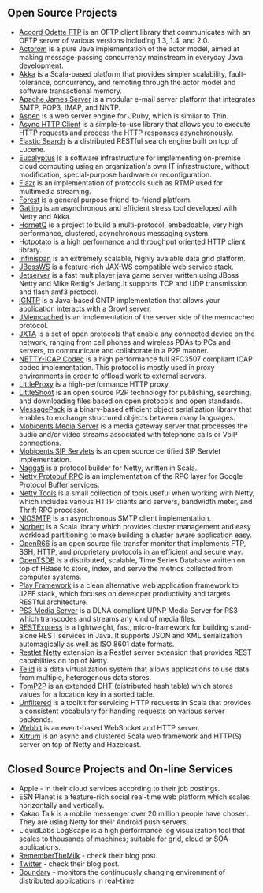 ## Open Source Projects

* [Accord Odette FTP](http://accord.ow2.org/odetteftp) is an OFTP client library that communicates with an OFTP server of various versions including 1.3, 1.4, and 2.0.
* [Actorom](http://code.google.com/p/actorom) is a pure Java implementation of the actor model, aimed at making message-passing concurrency mainstream in everyday Java development.
* [Akka](http://akka.io) is a Scala-based platform that provides simpler scalability, fault-tolerance, concurrency, and remoting through the actor model and software transactional memory.
* [Apache James Server](http://james.apache.org/server) is a modular e-mail server platform that integrates SMTP, POP3, IMAP, and NNTP.
* [Aspen](http://kevwil.github.com/aspen) is a web server engine for JRuby, which is similar to Thin.
* [Async HTTP Client](https://github.com/sonatype/async-http-client) is a simple-to-use library that allows you to execute HTTP requests and process the HTTP responses asynchronously.
* [Elastic Search](http://www.elasticsearch.org) is a distributed RESTful search engine built on top of Lucene.
* [Eucalyptus](http://open.eucalyptus.com) is a software infrastructure for implementing on-premise cloud computing using an organization's own IT infrastructure, without modification, special-purpose hardware or reconfiguration.
* [Flazr](http://flazr.com) is an implementation of protocols such as RTMP used for multimedia streaming.
* [Forest](https://github.com/le-moulin-studio/forest) is a general purpose friend-to-friend platform.
* [Gatling](http://gatling-tool.org) is an asynchronous and efficient stress tool developed with Netty and Akka.
* [HornetQ](http://www.jboss.org/hornetq) is a project to build a multi-protocol, embeddable, very high performance, clustered, asynchronous messaging system.
* [Hotpotato](http://hotpotato.biasedbit.com) is a high performance and throughput oriented HTTP client library.
* [Infinispan](http://www.jboss.org/infinispan) is an extremely scalable, highly avaiable data grid platform.
* [JBossWS](http://www.jboss.org/jbossws) is a feature-rich JAX-WS compatible web service stack.
* [Jetserver](https://github.com/menacher/java-game-server) is a fast multiplayer java game server written using JBoss Netty and Mike Rettig's Jetlang.It supports TCP and UDP transmission and flash amf3 protocol.
* [jGNTP](http://code.google.com/p/jgntp) is a Java-based GNTP implementation that allows your application interacts with a Growl server.
* [JMemcached](http://code.google.com/p/jmemcache-daemon) is an implementation of the server side of the memcached protocol.
* [JXTA](http://jxta.kenai.com) is a set of open protocols that enable any connected device on the network, ranging from cell phones and wireless PDAs to PCs and servers, to communicate and collaborate in a P2P manner.
* [NETTY-ICAP Codec](https://github.com/jmimo/netty-icap) is a high performance full RFC3507 compliant ICAP codec implementation. This protocol is mostly used in proxy environments in order to offload work to external servers.
* [LittleProxy](http://www.littleshoot.org/littleproxy) is a high-performance HTTP proxy.
* [LittleShoot](http://www.littleshoot.org) is an open source P2P technology for publishing, searching, and downloading files based on open protocols and open standards.
* [MessagePack](http://msgpack.org) is a binary-based efficient object serialization library that enables to exchange structured objects between many languages.
* [Mobicents Media Server](http://www.mobicents.org) is a media gateway server that processes the audio and/or video streams associated with telephone calls or VoIP connections.
* [Mobicents SIP Servlets](http://www.mobicents.org/products_sip_servlets.html) is an open source certified SIP Servlet implementation.
* [Naggati](https://github.com/twitter/naggati2) is a protocol builder for Netty, written in Scala.
* [Netty Protobuf RPC](http://code.google.com/p/netty-protobuf-rpc) is an implementation of the RPC layer for Google Protocol Buffer services.
* [Netty Tools](https://github.com/cgbystrom/netty-tools) is a small collection of tools useful when working with Netty, which includes various HTTP clients and servers, bandwidth meter, and Thrift RPC processor.
* [NIOSMTP](https://github.com/normanmaurer/niosmtp) is an asynchronous SMTP client implementation.
* [Norbert](http://sna-projects.com/norbert) is a Scala library which provides cluster management and easy workload partitioning to make building a cluster aware application easy.
* [OpenR66](http://openr66.free.fr) is an open source file transfer monitor that implements FTP, SSH, HTTP, and proprietary protocols in an efficient and secure way.
* [OpenTSDB](http://opentsdb.net) is a distributed, scalable, Time Series Database written on top of HBase to store, index, and serve the metrics collected from computer systems.
* [Play Framework](http://www.playframework.org) is a clean alternative web application framework to J2EE stack, which focuses on developer productivity and targets RESTful architecture.
* [PS3 Media Server](http://code.google.com/p/ps3mediaserver) is a DLNA compliant UPNP Media Server for PS3 which transcodes and streams any kind of media files.
* [RESTExpress](https://github.com/RestExpress/RestExpress) is a lightweight, fast, micro-framework for building stand-alone REST services in Java. It supports JSON and XML serialization automagically as well as ISO 8601 date formats.
* [Restlet Netty](http://wiki.restlet.org/docs_2.0/13-restlet/28-restlet/296-restlet.html) extension is a Restlet server extension that provides REST capabilities on top of Netty.
* [Teiid](http://www.jboss.org/teiid) is a data virtualization system that allows applications to use data from multiple, heterogenous data stores.
* [TomP2P](http://tomp2p.net) is an extended DHT (distributed hash table) which stores values for a location key in a sorted table.
* [Unfiltered](http://unfiltered.databinder.net/Unfiltered.html) is a toolkit for servicing HTTP requests in Scala that provides a consistent vocabulary for handing requests on various server backends.
* [Webbit](http://webbitserver.org) is an event-based WebSocket and HTTP server.
* [Xitrum](http://www.xitrum.net) is an async and clustered Scala web framework and HTTP(S) server on top of Netty and Hazelcast.

## Closed Source Projects and On-line Services

* Apple - in their cloud services according to their job postings.
* ESN Planet is a feature-rich social real-time web platform which scales horizontally and vertically.
* Kakao Talk is a mobile messenger over 20 million people have chosen.  They are using Netty for their Android push servers.
* LiquidLabs LogScape is a high performance log visualization tool that scales to thousands of machines; suitable for grid, cloud or SOA applications.
* [RememberTheMilk](http://www.rememberthemilk.com/) - check their blog post.
* [Twitter](https://twitter.com/) - check their blog post.
* [Boundary](http://blog.boundary.com/2012/05/02/know-a-delay-nagles-algorithm-and-you/) - monitors the continuously changing environment of distributed applications in real-time